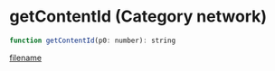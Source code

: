 # getContentId (Category network)

```js
function getContentId(p0: number): string
```

[filename](getContentId_m.md ':include')